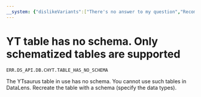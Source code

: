 ```yaml
---
__system: {"dislikeVariants":["There's no answer to my question","Recommendations aren't helpful","Content does not match the title","Other"]}
---
```

# YT table has no schema. Only schematized tables are supported

`ERR.DS_API.DB.CHYT.TABLE_HAS_NO_SCHEMA`

The YTsaurus table in use has no schema. You cannot use such tables in DataLens. Recreate the table with a schema (specify the data types).
